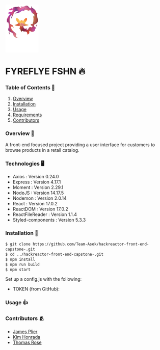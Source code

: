 <img src="./dist/3b26c257f02ae3bea978b5b565865b3d.png" height="150px">

# FYREFLYE FSHN 🔥

### Table of Contents 🏓
1. [Overview](https://github.com/Team-Asok/hackreactor-front-end-capstone-#overview)
2. [Installation](https://github.com/Team-Asok/hackreactor-front-end-capstone-#installation)
3. [Usage](https://github.com/Team-Asok/hackreactor-front-end-capstone-#usage)
4. [Requirements](https://github.com/Team-Asok/hackreactor-front-end-capstone-#requirements)
5. [Contributors](https://github.com/Team-Asok/hackreactor-front-end-capstone-#contributors)

### Overview 🌄
A front-end focused project providing a user interface for customers to browse products in a retail catalog.

### Technologies 🖥
* Axios : Version 0.24.0
* Express : Version 4.17.1
* Moment : Version 2.29.1
* NodeJS : Version 14.17.5
* Nodemon : Version 2.0.14
* React : Version 17.0.2
* ReactDOM : Version 17.0.2
* ReactFileReader : Version 1.1.4
* Styled-components : Version 5.3.3

### Installation 🔨
```
$ git clone https://github.com/Team-Asok/hackreactor-front-end-capstone-.git
$ cd ../hackreactor-front-end-capstone-.git
$ npm install
$ npm run build
$ npm start
```
Set up a config.js with the following:

* TOKEN (from GitHub):

### Usage 👍

### Contributors 🫂
- [James Plier](https://www.linkedin.com/in/james-plier-ab9900107/)
- [Kim Honrada](https://www.linkedin.com/in/kimhonrada21/)
- [Thomas Rose](https://www.linkedin.com/in/thomas-rose1990/)